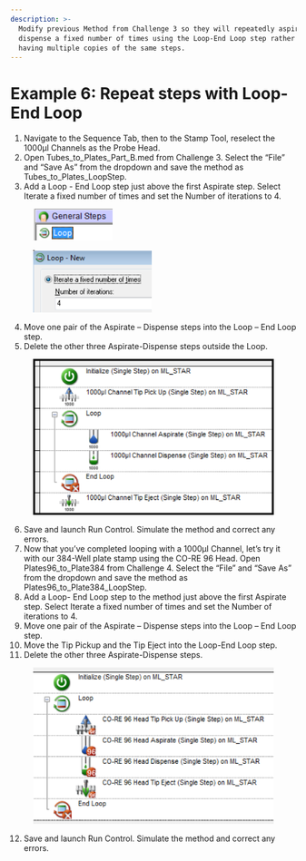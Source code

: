```yaml
---
description: >-
  Modify previous Method from Challenge 3 so they will repeatedly aspirate and
  dispense a fixed number of times using the Loop-End Loop step rather than
  having multiple copies of the same steps.
---
```


# Example 6: Repeat steps with Loop-End Loop

1. Navigate to the Sequence Tab, then to the Stamp Tool, reselect the 1000µl Channels as the Probe Head.
2. Open Tubes\_to\_Plates\_Part\_B.med from Challenge 3.  Select the “File” and “Save As” from the dropdown and save the method as Tubes\_to\_Plates\_LoopStep.
3. Add a Loop - End Loop step just above the first Aspirate step. Select Iterate a fixed number of times and set the Number of iterations to 4.

<div>

<figure><img src="../.gitbook/assets/image (271).png" alt="" width="140"><figcaption></figcaption></figure>

 

<figure><img src="../.gitbook/assets/image (273).png" alt="" width="209"><figcaption></figcaption></figure>

</div>

4. Move one pair of the Aspirate – Dispense steps into the Loop – End Loop step. &#x20;
5. Delete the other three Aspirate-Dispense steps outside the Loop.

<figure><img src="../.gitbook/assets/image (274).png" alt=""><figcaption></figcaption></figure>

6. Save and launch Run Control. Simulate the method and correct any errors.
7. Now that you’ve completed looping with a 1000µl Channel, let’s try it with our 384-Well plate stamp using the CO-RE 96 Head.  Open Plates96\_to\_Plate384 from Challenge 4.  Select the “File” and “Save As” from the dropdown and save the method as Plates96\_to\_Plate384\_LoopStep.
8. Add a Loop- End Loop step to the method just above the first Aspirate step.  Select Iterate a fixed number of times and set the Number of iterations to 4.
9. Move one pair of the Aspirate – Dispense steps into the Loop – End Loop step. &#x20;
10. Move the Tip Pickup and the Tip Eject into the Loop-End Loop step.&#x20;
11. Delete the other three Aspirate-Dispense steps.

<figure><img src="../.gitbook/assets/image (275).png" alt=""><figcaption></figcaption></figure>

12. Save and launch Run Control. Simulate the method and correct any errors.
